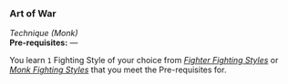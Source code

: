 ### Art of War
*Technique (Monk)*  
**Pre-requisites:** —  

You learn `1` Fighting Style of your choice from [*Fighter Fighting Styles*](../../Fighter/Fighter%20Fighting%20Styles.md) or [*Monk Fighting Styles*](../Monk%20Fighting%20Styles.md) that you meet the Pre-requisites for.
